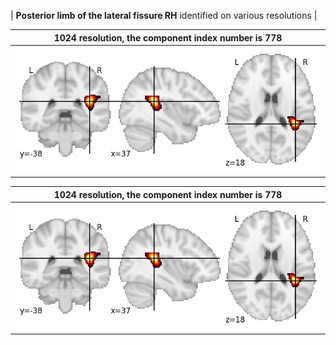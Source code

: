 


| **Posterior limb of the lateral fissure RH** identified on various resolutions |

| 1024 resolution, the component index number is 778|  
|:---:|  
| ![Component 1024](../1024/final/778.jpg "From component 1024: Posterior limb of the lateral fissure RH") |

| 1024 resolution, the component index number is 778|  
|:---:|  
| ![Component 1024](../1024/final/778.jpg "From component 1024: Posterior limb of the lateral fissure RH") |